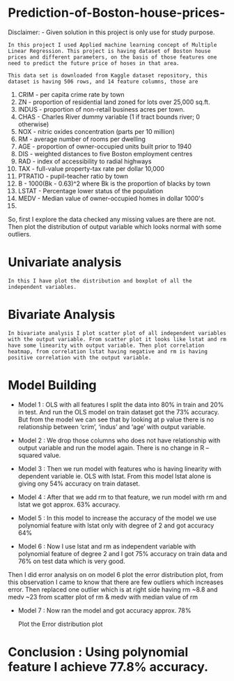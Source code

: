 # Prediction-of-Boston-house-prices-
Disclaimer: - Given solution in this project is only use for study purpose.

	In this project I used Applied machine learning concept of Multiple Linear Regression. This project is having dataset of Boston house prices and different parameters, on the basis of those features one need to predict the future price of hoses in that area.
	
	This data set is downloaded from Kaggle dataset repository, this dataset is having 506 rows, and 14 feature columns, those are 
1.	CRIM - per capita crime rate by town
2.	ZN - proportion of residential land zoned for lots over 25,000 sq.ft.
3.	INDUS - proportion of non-retail business acres per town.
4.	CHAS - Charles River dummy variable (1 if tract bounds river; 0 otherwise)
5.	NOX - nitric oxides concentration (parts per 10 million)
6.	RM - average number of rooms per dwelling
7.	AGE - proportion of owner-occupied units built prior to 1940
8.	DIS - weighted distances to five Boston employment centres
9.	RAD - index of accessibility to radial highways
10.	TAX - full-value property-tax rate per dollar 10,000
11.	PTRATIO - pupil-teacher ratio by town
12.	B - 1000(Bk - 0.63)^2 where Bk is the proportion of blacks by town
13.	LSTAT - Percentage lower status of the population
14.	MEDV - Median value of owner-occupied homes in dollar 1000's
15.	
So, first I explore the data checked any missing values are there are not. Then plot the distribution of output variable which looks normal with some outliers.
# Univariate analysis
	In this I have plot the distribution and boxplot of all the independent variables.
# Bivariate Analysis
	In bivariate analysis I plot scatter plot of all independent variables with the output variable. From scatter plot it looks like lstat and rm have some linearity with output variable. Then plot correlation heatmap, from correlation lstat having negative and rm is having positive correlation with the output variable.
# Model Building
-	Model 1 : OLS with all features 
I split the data into 80% in train and 20% in test. And run the OLS model on train dataset got the 73% accuracy. But from the model we can see that by looking at p value there is no relationship between ‘crim’, ‘indus’ and ‘age’ with output variable.

-	Model 2 : We drop those columns who does not have relationship with output variable and run the model again. There is no change in R – squared value. 

-	Model 3 : Then we run model with features who is having linearity with dependent variable ie. OLS with lstat. From this model lstat alone is giving ony 54% accuracy on train dataset.
-	Model 4 : After that we add rm to that feature, we run model with rm and lstat we got approx. 63% accuracy. 
-	Model 5 : In this model to increase the accuracy of the model we use polynomial feature with lstat only with degree of 2 and got accuracy 64%
-	Model 6 : Now I use lstat and rm as independent variable with polynomial feature of degree 2 and I got 75% accuracy on train data and 76% on test data which is very good.  

Then I did error analysis on on model 6 plot the error distribution plot, from this observation I came to know that there are few outliers which increases error. Then replaced one outlier which is at right side having rm ~8.8 and medv ~23 from scatter plot of rm & medv with median value of rm

-	Model 7 : Now ran the model and got accuracy approx. 78% 

    Plot the Error distribution plot


# Conclusion : Using polynomial feature I achieve 77.8% accuracy.

